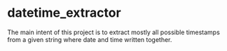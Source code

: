 # datetime_extractor
The main intent of this project is to extract mostly all possible timestamps from a given string where date and time written together.
